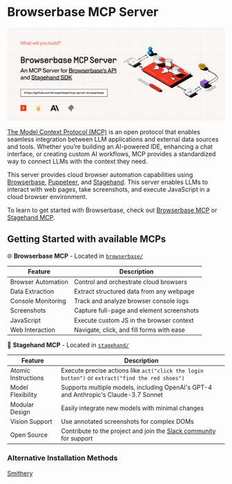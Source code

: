 # Browserbase MCP Server

![cover](assets/cover-mcp.png)

[The Model Context Protocol (MCP)](https://modelcontextprotocol.io/introduction) is an open protocol that enables seamless integration between LLM applications and external data sources and tools. Whether you’re building an AI-powered IDE, enhancing a chat interface, or creating custom AI workflows, MCP provides a standardized way to connect LLMs with the context they need.

This server provides cloud browser automation capabilities using [Browserbase](https://www.browserbase.com/), [Puppeteer](https://pptr.dev/), and [Stagehand](https://github.com/browserbase/stagehand). This server enables LLMs to interact with web pages, take screenshots, and execute JavaScript in a cloud browser environment.

To learn to get started with Browserbase, check out [Browserbase MCP](./browserbase/README.md) or [Stagehand MCP](./stagehand/README.md).

## Getting Started with available MCPs

🌐 **Browserbase MCP** - Located in [`browserbase/`](./browserbase/)

| Feature            | Description                               |
| ------------------ | ----------------------------------------- |
| Browser Automation | Control and orchestrate cloud browsers    |
| Data Extraction    | Extract structured data from any webpage  |
| Console Monitoring | Track and analyze browser console logs    |
| Screenshots        | Capture full-page and element screenshots |
| JavaScript         | Execute custom JS in the browser context  |
| Web Interaction    | Navigate, click, and fill forms with ease |

🤘 **Stagehand MCP** - Located in [`stagehand/`](./stagehand/)

| Feature             | Description                                                                                                                                                    |
| ------------------- | -------------------------------------------------------------------------------------------------------------------------------------------------------------- |
| Atomic Instructions | Execute precise actions like `act("click the login button")` or `extract("find the red shoes")`                                                                |
| Model Flexibility   | Supports multiple models, including OpenAI's GPT-4 and Anthropic's Claude-3.7 Sonnet                                                                           |
| Modular Design      | Easily integrate new models with minimal changes                                                                                                               |
| Vision Support      | Use annotated screenshots for complex DOMs                                                                                                                     |
| Open Source         | Contribute to the project and join the [Slack community](https://join.slack.com/t/stagehand-dev/shared_invite/zt-2uvuobu50-~wVSx2Si75CPa3332hwVEw) for support |

### Alternative Installation Methods

[Smithery](https://smithery.ai/server/@browserbasehq/mcp-browserbase)
